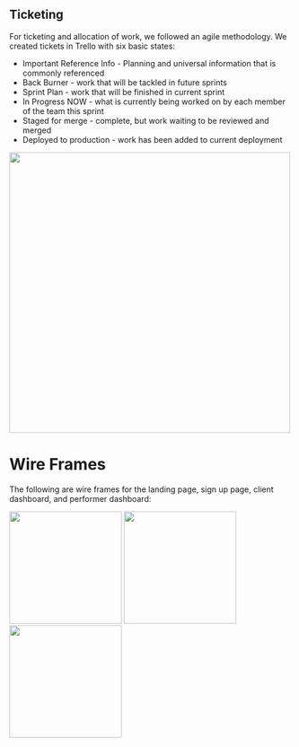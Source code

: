 ## Ticketing
For ticketing and allocation of work, we followed an agile methodology. We created tickets in Trello with six basic states: 
- Important Reference Info - Planning and universal information that is commonly referenced
- Back Burner - work that will be tackled in future sprints
- Sprint Plan - work that will be finished in current sprint
- In Progress NOW - what is currently being worked on by each member of the team this sprint
- Staged for merge - complete, but work waiting to be reviewed and merged
- Deployed to production - work has been added to current deployment

<img src="https://i.imgur.com/yYrhDPx.png" width=500>

# Wire Frames
<span>
  <p>The following are wire frames for the landing page, sign up page, client dashboard, and performer dashboard:</p>
   <img src ="https://i.imgur.com/LPGmzDO.png" height=200>
   <img src="https://i.imgur.com/eRiYilz.png" height=200>
   <img src="https://i.imgur.com/DdLNKdo.png" height=200>
<span>
  
